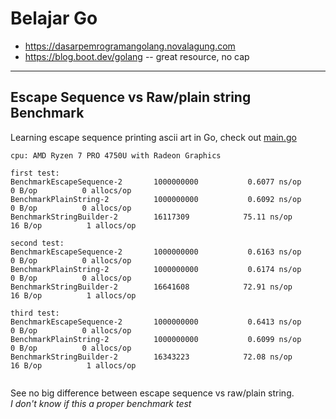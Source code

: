 <h1>Belajar Go</h1>


<ul>
<li><a href="https://dasarpemrogramangolang.novalagung.com">https://dasarpemrogramangolang.novalagung.com</a></li>
<li><a href="https://blog.boot.dev/golang">https://blog.boot.dev/golang</a> -- great resource, no cap</li>
</ul>

---
<h2>Escape Sequence vs Raw/plain string Benchmark</h2>
Learning escape sequence printing ascii art in Go, check out <a href="https://github.com/erhaem/belajar-go/blob/main/main.go">main.go</a>

```
cpu: AMD Ryzen 7 PRO 4750U with Radeon Graphics

first test:
BenchmarkEscapeSequence-2   	1000000000	         0.6077 ns/op	       0 B/op	       0 allocs/op
BenchmarkPlainString-2      	1000000000	         0.6092 ns/op	       0 B/op	       0 allocs/op
BenchmarkStringBuilder-2    	16117309	        75.11 ns/op	      16 B/op	       1 allocs/op

second test:
BenchmarkEscapeSequence-2   	1000000000	         0.6163 ns/op	       0 B/op	       0 allocs/op
BenchmarkPlainString-2      	1000000000	         0.6174 ns/op	       0 B/op	       0 allocs/op
BenchmarkStringBuilder-2    	16641608	        72.91 ns/op	      16 B/op	       1 allocs/op

third test:
BenchmarkEscapeSequence-2   	1000000000	         0.6413 ns/op	       0 B/op	       0 allocs/op
BenchmarkPlainString-2      	1000000000	         0.6099 ns/op	       0 B/op	       0 allocs/op
BenchmarkStringBuilder-2    	16343223	        72.08 ns/op	      16 B/op	       1 allocs/op


```

See no big difference between escape sequence vs raw/plain string. <br>
<i>I don't know if this a proper benchmark test</i>
